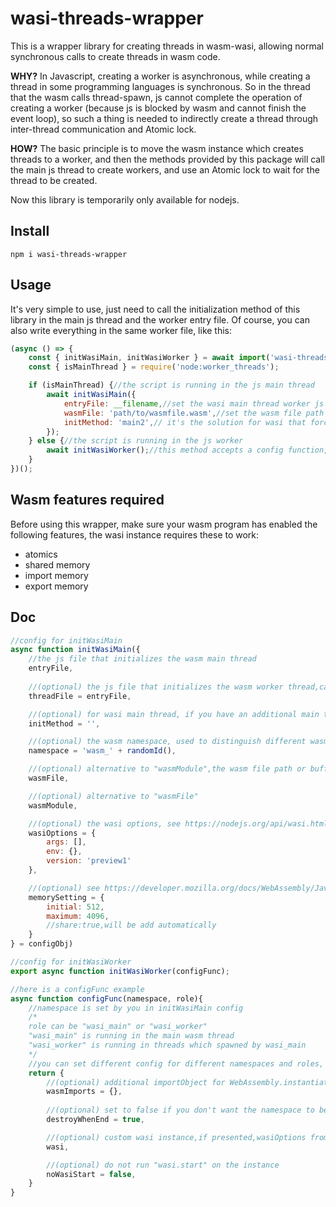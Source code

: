 # wasi-threads-wrapper

This is a wrapper library for creating threads in wasm-wasi, allowing normal synchronous calls to create threads in wasm code.

**WHY?** In Javascript, creating a worker is asynchronous, while creating a thread in some programming languages is synchronous. So in the thread that the wasm calls thread-spawn, js cannot complete the operation of creating a worker (because js is blocked by wasm and cannot finish the event loop), so such a thing is needed to indirectly create a thread through inter-thread communication and Atomic lock.

**HOW?** The basic principle is to move the wasm instance which creates threads to a worker, and then the methods provided by this package will call the main js thread to create workers, and use an Atomic lock to wait for the thread to be created.

Now this library is temporarily only available for nodejs.

## Install
```
npm i wasi-threads-wrapper
```

## Usage

It's very simple to use, just need to call the initialization method of this library in the main js thread and the worker entry file. Of course, you can also write everything in the same worker file, like this:

```javascript
(async () => {
	const { initWasiMain, initWasiWorker } = await import('wasi-threads-wrapper');
	const { isMainThread } = require('node:worker_threads');

	if (isMainThread) {//the script is running in the js main thread
		await initWasiMain({
			entryFile: __filename,//set the wasi main thread worker js file, here is still this file
			wasmFile: 'path/to/wasmfile.wasm',//set the wasm file path or buffer
			initMethod: 'main2',// it's the solution for wasi that force you to calling wasi.start(), just make another "main" and leave the origin one empty
		});
	} else {//the script is running in the js worker
		await initWasiWorker();//this method accepts a config function, ses below
	}
})();

```

## Wasm features required

Before using this wrapper, make sure your wasm program has enabled the following features, the wasi instance requires these to work:
* atomics
* shared memory
* import memory
* export memory

## Doc

```javascript
//config for initWasiMain
async function initWasiMain({
	//the js file that initializes the wasm main thread
	entryFile,
	
	//(optional) the js file that initializes the wasm worker thread,can be the same as entryFile
	threadFile = entryFile,

	//(optional) for wasi main thread, if you have an additional main thread entry exposed,set the name here
	initMethod = '',

	//(optional) the wasm namespace, used to distinguish different wasm instances
	namespace = 'wasm_' + randomId(),

	//(optional) alternative to "wasmModule",the wasm file path or buffer
	wasmFile,

	//(optional) alternative to "wasmFile"
	wasmModule,

	//(optional) the wasi options, see https://nodejs.org/api/wasi.html
	wasiOptions = {
		args: [],
		env: {},
		version: 'preview1'
	},

	//(optional) see https://developer.mozilla.org/docs/WebAssembly/JavaScript_interface/Memory
	memorySetting = {
		initial: 512,
		maximum: 4096,
		//share:true,will be add automatically
	}
} = configObj)
```

```javascript
//config for initWasiWorker
export async function initWasiWorker(configFunc);

//here is a configFunc example
async function configFunc(namespace, role){
	//namespace is set by you in initWasiMain config
	/* 
	role can be "wasi_main" or "wasi_worker"
	"wasi_main" is running in the main wasm thread
	"wasi_worker" is running in threads which spawned by wasi_main
	*/
	//you can set different config for different namespaces and roles, but usually just set the same one is enough
	return {
		//(optional) additional importObject for WebAssembly.instantiate method
		wasmImports = {},
		
		//(optional) set to false if you don't want the namespace to be auto destroyed when the entry method ends
		destroyWhenEnd = true,

		//(optional) custom wasi instance,if presented,wasiOptions from initWasiMain config will be ignored
		wasi,

		//(optional) do not run "wasi.start" on the instance
		noWasiStart = false,
	}
}
```